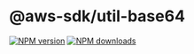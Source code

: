 # @aws-sdk/util-base64

[![NPM version](https://img.shields.io/npm/v/@aws-sdk/util-base64/latest.svg)](https://www.npmjs.com/package/@aws-sdk/util-base64)
[![NPM downloads](https://img.shields.io/npm/dm/@aws-sdk/util-base64.svg)](https://www.npmjs.com/package/@aws-sdk/util-base64)
